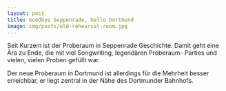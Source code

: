 ```yaml
---
layout: post
title: Goodbye Seppenrade, hello Dortmund
image: img/posts/old-rehearsal-room.jpg
---
```


Seit Kurzem ist der Proberaum in Seppenrade Geschichte. Damit geht eine
Ära zu Ende, die mit viel Songwriting, legendären Proberaum-
Parties und vielen, vielen Proben gefüllt war.

Der neue Proberaum in Dortmund ist allerdings für die Mehrheit
besser erreichbar, er liegt zentral in der Nähe des
Dortmunder Bahnhofs.